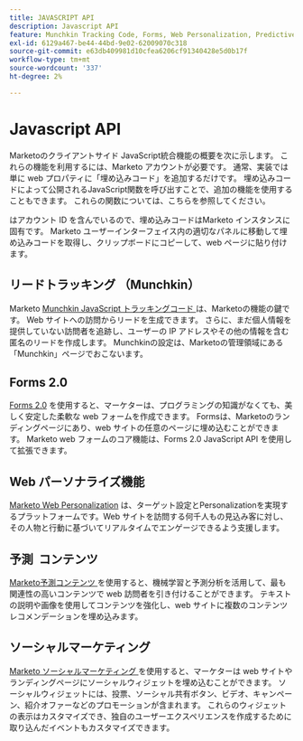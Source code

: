 ```yaml
---
title: JAVASCRIPT API
description: Javascript API
feature: Munchkin Tracking Code, Forms, Web Personalization, Predictive Content, Social, Javascript
exl-id: 6129a467-be44-44bd-9e02-62009070c318
source-git-commit: e63db409981d10cfea6206cf91340428e5d0b17f
workflow-type: tm+mt
source-wordcount: '337'
ht-degree: 2%

---
```


# Javascript API

Marketoのクライアントサイド JavaScript統合機能の概要を次に示します。 これらの機能を利用するには、Marketo アカウントが必要です。 通常、実装では単に web プロパティに「埋め込みコード」を追加するだけです。 埋め込みコードによって公開されるJavaScript関数を呼び出すことで、追加の機能を使用することもできます。 これらの関数については、こちらを参照してください。

はアカウント ID を含んでいるので、埋め込みコードはMarketo インスタンスに固有です。 Marketo ユーザーインターフェイス内の適切なパネルに移動して埋め込みコードを取得し、クリップボードにコピーして、web ページに貼り付けます。

## リードトラッキング （Munchkin）

Marketo [Munchkin JavaScript トラッキングコード ](lead-tracking.md) は、Marketoの機能の鍵です。 Web サイトへの訪問からリードを生成できます。 さらに、まだ個人情報を提供していない訪問者を追跡し、ユーザーの IP アドレスやその他の情報を含む匿名のリードを作成します。 Munchkinの設定は、Marketoの管理領域にある「Munchkin」ページでおこないます。

## Forms 2.0

[Forms 2.0](forms-api-reference.md) を使用すると、マーケターは、プログラミングの知識がなくても、美しく安定した柔軟な web フォームを作成できます。 Formsは、Marketoのランディングページにあり、web サイトの任意のページに埋め込むことができます。 Marketo web フォームのコア機能は、Forms 2.0 JavaScript API を使用して拡張できます。

## Web パーソナライズ機能

[Marketo Web Personalization](web-personalization.md) は、ターゲット設定とPersonalizationを実現するプラットフォームです。Web サイトを訪問する何千人もの見込み客に対し、その人物と行動に基づいてリアルタイムでエンゲージできるよう支援します。

## 予測  コンテンツ

[Marketo予測コンテンツ ](predictive-content.md) を使用すると、機械学習と予測分析を活用して、最も関連性の高いコンテンツで web 訪問者を引き付けることができます。 テキストの説明や画像を使用してコンテンツを強化し、web サイトに複数のコンテンツレコメンデーションを埋め込みます。

## ソーシャルマーケティング

[Marketo ソーシャルマーケティング ](social.md) を使用すると、マーケターは web サイトやランディングページにソーシャルウィジェットを埋め込むことができます。 ソーシャルウィジェットには、投票、ソーシャル共有ボタン、ビデオ、キャンペーン、紹介オファーなどのプロモーションが含まれます。 これらのウィジェットの表示はカスタマイズでき、独自のユーザーエクスペリエンスを作成するために取り込んだイベントもカスタマイズできます。
